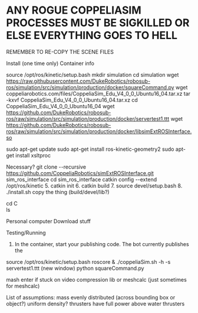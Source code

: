 # ANY ROGUE COPPELIASIM PROCESSES MUST BE SIGKILLED OR ELSE EVERYTHING GOES TO HELL

REMEMBER TO RE-COPY THE SCENE FILES

Install (one time only)
Container info


source /opt/ros/kinetic/setup.bash
mkdir simulation
cd simulation
wget https://raw.githubusercontent.com/DukeRobotics/robosub-ros/simulation/src/simulation/production/docker/squareCommand.py
wget coppeliarobotics.com/files/CoppeliaSim_Edu_V4_0_0_Ubuntu16_04.tar.xz
tar -kxvf CoppeliaSim_Edu_V4_0_0_Ubuntu16_04.tar.xz
cd CoppeliaSim_Edu_V4_0_0_Ubuntu16_04
wget https://github.com/DukeRobotics/robosub-ros/raw/simulation/src/simulation/production/docker/servertest1.ttt
wget https://github.com/DukeRobotics/robosub-ros/raw/simulation/src/simulation/production/docker/libsimExtROSInterface.so

sudo apt-get update
sudo apt-get install ros-kinetic-geometry2
sudo apt-get install xsltproc

Necessary?
git clone --recursive https://github.com/CoppeliaRobotics/simExtROSInterface.git sim_ros_interface
cd sim_ros_interface
catkin config --extend /opt/ros/kinetic
5. catkin init
6. catkin build
7. source devel/setup.bash
8. ./install.sh
copy the thing (build/devel/lib?)

cd C	
ls



Personal computer
Download stuff


Testing/Running
1. In the container, start your publishing code. The bot currently publishes the 

source /opt/ros/kinetic/setup.bash
roscore &
./coppeliaSim.sh -h -s servertest1.ttt
(new window)
python squareCommand.py

mash enter if stuck on video compression lib or meshcalc (just sometimes for meshcalc)

List of assumptions:
mass evenly distributed (across bounding box or object?)
	uniform density?
thrusters have full power above water
thrusters 